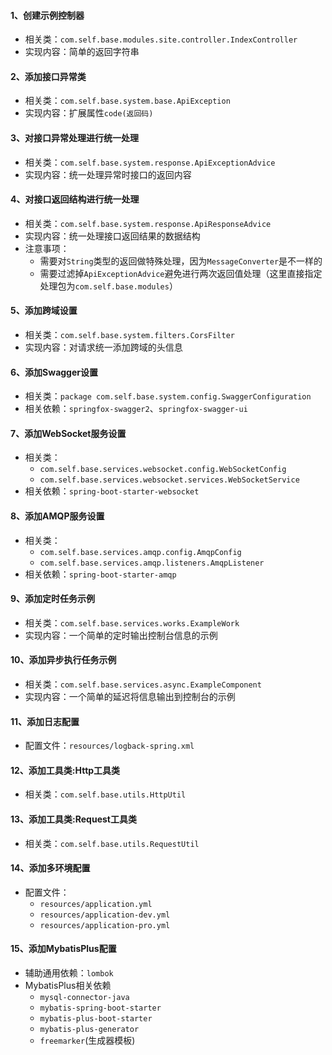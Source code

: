 #### 1、创建示例控制器
* 相关类：`com.self.base.modules.site.controller.IndexController`
* 实现内容：简单的返回字符串

#### 2、添加接口异常类
* 相关类：`com.self.base.system.base.ApiException`
* 实现内容：扩展属性`code(返回码)`

#### 3、对接口异常处理进行统一处理
* 相关类：`com.self.base.system.response.ApiExceptionAdvice`
* 实现内容：统一处理异常时接口的返回内容

#### 4、对接口返回结构进行统一处理
* 相关类：`com.self.base.system.response.ApiResponseAdvice`
* 实现内容：统一处理接口返回结果的数据结构
* 注意事项：
    * 需要对`String`类型的返回做特殊处理，因为`MessageConverter`是不一样的
    * 需要过滤掉`ApiExceptionAdvice`避免进行两次返回值处理（这里直接指定处理包为`com.self.base.modules`）
    
#### 5、添加跨域设置
* 相关类：`com.self.base.system.filters.CorsFilter`
* 实现内容：对请求统一添加跨域的头信息

#### 6、添加Swagger设置
* 相关类：`package com.self.base.system.config.SwaggerConfiguration`
* 相关依赖：`springfox-swagger2`、`springfox-swagger-ui`

#### 7、添加WebSocket服务设置
* 相关类：
    *  `com.self.base.services.websocket.config.WebSocketConfig`
    *  `com.self.base.services.websocket.services.WebSocketService`
* 相关依赖：`spring-boot-starter-websocket`

#### 8、添加AMQP服务设置
* 相关类：
    *  `com.self.base.services.amqp.config.AmqpConfig`
    *  `com.self.base.services.amqp.listeners.AmqpListener`
* 相关依赖：`spring-boot-starter-amqp`

#### 9、添加定时任务示例
* 相关类：`com.self.base.services.works.ExampleWork`
* 实现内容：一个简单的定时输出控制台信息的示例

#### 10、添加异步执行任务示例
* 相关类：`com.self.base.services.async.ExampleComponent`
* 实现内容：一个简单的延迟将信息输出到控制台的示例

#### 11、添加日志配置
* 配置文件：`resources/logback-spring.xml`

#### 12、添加工具类:Http工具类
* 相关类：`com.self.base.utils.HttpUtil`

#### 13、添加工具类:Request工具类
* 相关类：`com.self.base.utils.RequestUtil`

#### 14、添加多环境配置
* 配置文件：
    * `resources/application.yml`
    * `resources/application-dev.yml`
    * `resources/application-pro.yml`
    
#### 15、添加MybatisPlus配置
* 辅助通用依赖：`lombok`
* MybatisPlus相关依赖
    * `mysql-connector-java`
    * `mybatis-spring-boot-starter`
    * `mybatis-plus-boot-starter`
    * `mybatis-plus-generator`
    * `freemarker`(生成器模板)
